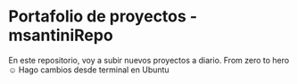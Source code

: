 # Portafolio de proyectos - msantiniRepo

En este repositorio, voy a subir nuevos proyectos a diario. From zero to hero ☺
Hago cambios desde terminal en Ubuntu
